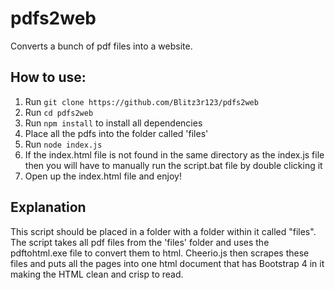 # pdfs2web
Converts a bunch of pdf files into a website.

## How to use:
1. Run `git clone https://github.com/Blitz3r123/pdfs2web`
2. Run `cd pdfs2web`
3. Run `npm install` to install all dependencies
4. Place all the pdfs into the folder called 'files'
5. Run `node index.js`
6. If the index.html file is not found in the same directory as the index.js file then you will have to manually run the script.bat file by double clicking it
7. Open up the index.html file and enjoy!

## Explanation
This script should be placed in a folder with a folder within it called "files". The script takes all pdf files from the 'files' folder and uses the pdftohtml.exe file to convert them to html. Cheerio.js then scrapes these files and puts all the pages into one html document that has Bootstrap 4 in it making the HTML clean and crisp to read.
